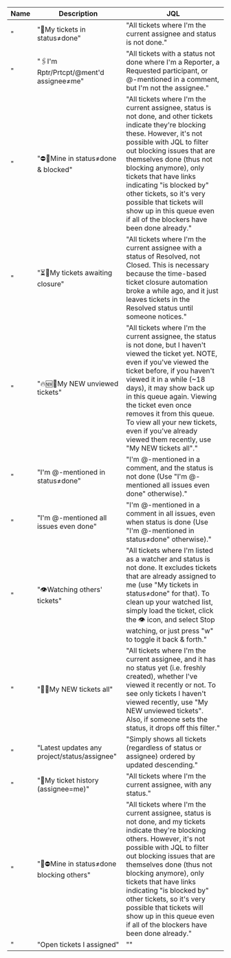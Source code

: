 | Name | Description | JQL |
| ---- | ----------- | --- |
"| \"🫵My tickets in status≠done\" | \"All tickets where I'm the current assignee and status is not done.\" | \"assignee = currentUser() AND statusCategory != Done ORDER BY priority DESC, updated DESC\" |"
"| \"🖇️I'm Rptr/Prtcpt/@ment'd assignee≠me\" | \"All tickets with a status not done where I'm a Reporter, a Requested participant, or @-mentioned in a comment, but I'm not the assignee.\" | \"statusCategory != Done AND assignee != currentUser()\nAND ( reporter = currentUser() OR \"request participants\" = currentUser() OR comment ~ currentUser())\nORDER BY priority DESC, updated DESC\" |"
"| \"⛔🫵Mine in status≠done & blocked\" | \"All tickets where I'm the current assignee, status is not done, and other tickets indicate they're blocking these.  However, it's not possible with JQL to filter out blocking issues that are themselves done (thus not blocking anymore), only tickets that have links indicating \"is blocked by\" other tickets, so it's very possible that tickets will show up in this queue even if all of the blockers have been done already.\" | \"assignee = currentUser() AND statusCategory != Done AND issueLinkType = \"is blocked by\"\nORDER BY priority DESC, updated DESC\" |"
"| \"⏳🫵My tickets awaiting closure\" | \"All tickets where I'm the current assignee with a status of Resolved, not Closed.  This is necessary because the time-based ticket closure automation broke a while ago, and it just leaves tickets in the Resolved status until someone notices.\" | \"assignee = currentUser() AND status = Resolved\" |"
"| \"🔥🆕🫵My NEW unviewed tickets\" | \"All tickets where I'm the current assignee, the status is not done, but I haven't viewed the ticket yet.  NOTE, even if you've viewed the ticket before, if you haven't viewed it in a while (~18 days), it may show back up in this queue again.  Viewing the ticket even once removes it from this queue.  To view all your new tickets, even if you've already viewed them recently, use \"My NEW tickets all\".\" | \"assignee = currentUser() AND lastViewed IS EMPTY\nAND statusCategory != Done\nORDER BY priority DESC, updated DESC\" |"
"| \"I'm @-mentioned in status≠done\" | \"I'm @-mentioned in a comment, and the status is not done (Use \"I'm @-mentioned all issues even done\" otherwise).\" | \"statusCategory != Done AND comment ~ currentUser() ORDER BY updated DESC\" |"
"| \"I'm @-mentioned all issues even done\" | \"I'm @-mentioned in a comment in all issues, even when status is done (Use \"I'm @-mentioned in status≠done\" otherwise).\" | \"comment ~ currentUser() ORDER BY updated DESC\" |"
"| \"👁️Watching others' tickets\" | \"All tickets where I'm listed as a watcher and status is not done.  It excludes tickets that are already assigned to me (use \"My tickets in status≠done\" for that).  To clean up your watched list, simply load the ticket, click the 👁 icon, and select Stop watching, or just press \"w\" to toggle it back & forth.\" | \"watcher = currentUser() AND assignee != currentUser() AND statusCategory != Done\" |"
"| \"🫵🆕My NEW tickets all\" | \"All tickets where I'm the current assignee, and it has no status yet (i.e. freshly created), whether I've viewed it recently or not.  To see only tickets I haven't viewed recently, use \"My NEW unviewed tickets\".  Also, if someone sets the status, it drops off this filter.\" | \"assignee = currentUser() AND status = EMPTY\nAND statusCategory != Done\nORDER BY priority DESC, created ASC\" |"
"| \"Latest updates any project/status/assignee\" | \"Simply shows all tickets (regardless of status or assignee) ordered by updated descending.\" | \"ORDER BY updated DESC\" |"
"| \"🫵My ticket history (assignee=me)\" | \"All tickets where I'm the current assignee, with any status.\" | \"assignee = currentUser()\nORDER BY priority DESC, created ASC\" |"
"| \"🫵⛔Mine in status≠done blocking others\" | \"All tickets where I'm the current assignee, status is not done, and my tickets indicate they're blocking others. However, it's not possible with JQL to filter out blocking issues that are themselves done (thus not blocking anymore), only tickets that have links indicating \"is blocked by\" other tickets, so it's very possible that tickets will show up in this queue even if all of the blockers have been done already.\" | \"assignee = currentUser() AND issueLinkType = blocks AND statusCategory != Done\" |"
"| \"Open tickets I assigned\" | \"\" | \"statusCategory != Done AND reporter = currentUser() AND assignee != currentUser()\" |"
